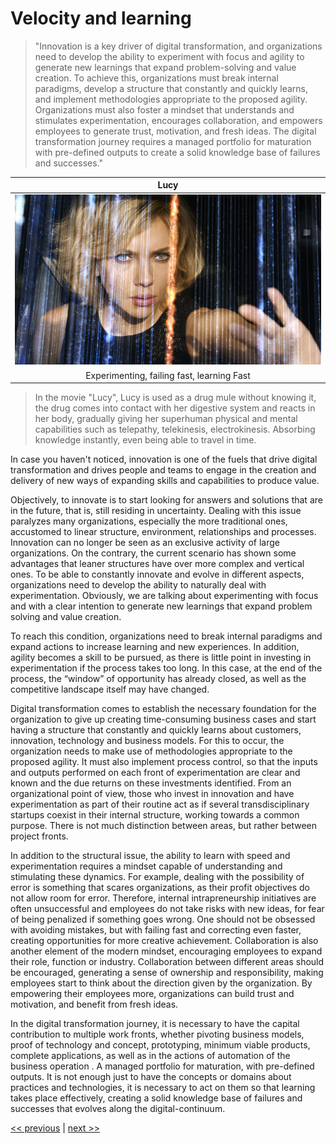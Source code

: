 # Velocity and learning

>"Innovation is a key driver of digital transformation, and organizations need to develop the ability to experiment with focus and agility to generate new learnings that expand problem-solving and value creation. To achieve this, organizations must break internal paradigms, develop a structure that constantly and quickly learns, and implement methodologies appropriate to the proposed agility. Organizations must also foster a mindset that understands and stimulates experimentation, encourages collaboration, and empowers employees to generate trust, motivation, and fresh ideas. The digital transformation journey requires a managed portfolio for maturation with pre-defined outputs to create a solid knowledge base of failures and successes."

| Lucy |
| :---: |
|![](../../images/velocity_and_learning.png)|
|Experimenting, failing fast, learning Fast|

>In the movie "Lucy", Lucy is used as a drug mule without knowing it, the drug comes into contact with her digestive system and reacts in her body, gradually giving her superhuman physical and mental capabilities such as telepathy, telekinesis, electrokinesis. Absorbing knowledge instantly, even being able to travel in time.

In case you haven't noticed, innovation is one of the fuels that drive digital transformation and drives people and teams to engage in the creation and delivery of new ways of expanding skills and capabilities to produce value.

Objectively, to innovate is to start looking for answers and solutions that are in the future, that is, still residing in uncertainty. Dealing with this issue paralyzes many organizations, especially the more traditional ones, accustomed to linear structure, environment, relationships and processes. Innovation can no longer be seen as an exclusive activity of large organizations. On the contrary, the current scenario has shown some advantages that leaner structures have over more complex and vertical ones. To be able to constantly innovate and evolve in different aspects, organizations need to develop the ability to naturally deal with experimentation. Obviously, we are talking about experimenting with focus and with a clear intention to generate new learnings that expand problem solving and value creation.

To reach this condition, organizations need to break internal paradigms and expand actions to increase learning and new experiences. In addition, agility becomes a skill to be pursued, as there is little point in investing in experimentation if the process takes too long. In this case, at the end of the process, the “window” of opportunity has already closed, as well as the competitive landscape itself may have changed.

Digital transformation comes to establish the necessary foundation for the organization to give up creating time-consuming business cases and start having a structure that constantly and quickly learns about customers, innovation, technology and business models. For this to occur, the organization needs to make use of methodologies appropriate to the proposed agility. It must also implement process control, so that the inputs and outputs performed on each front of experimentation are clear and known and the due returns on these investments identified. From an organizational point of view, those who invest in innovation and have experimentation as part of their routine act as if several transdisciplinary startups coexist in their internal structure, working towards a common purpose. There is not much distinction between areas, but rather between project fronts.

In addition to the structural issue, the ability to learn with speed and experimentation requires a mindset capable of understanding and stimulating these dynamics. For example, dealing with the possibility of error is something that scares organizations, as their profit objectives do not allow room for error. Therefore, internal intrapreneurship initiatives are often unsuccessful and employees do not take risks with new ideas, for fear of being penalized if something goes wrong. One should not be obsessed with avoiding mistakes, but with failing fast and correcting even faster, creating opportunities for more creative achievement. Collaboration is also another element of the modern mindset, encouraging employees to expand their role, function or industry. Collaboration between different areas should be encouraged, generating a sense of ownership and responsibility, making employees start to think about the direction given by the organization. By empowering their employees more, organizations can build trust and motivation, and benefit from fresh ideas.

In the digital transformation journey, it is necessary to have the capital contribution to multiple work fronts, whether pivoting business models, proof of technology and concept, prototyping, minimum viable products, complete applications, as well as in the actions of automation of the business operation . A managed portfolio for maturation, with pre-defined outputs. It is not enough just to have the concepts or domains about practices and technologies, it is necessary to act on them so that learning takes place effectively, creating a solid knowledge base of failures and successes that evolves along the digital-continuum.

[<< previous](2-pl_is_result_of_a_valued_ecosystem.md) | [next >>](4-making_possible_the_impossible.md)
